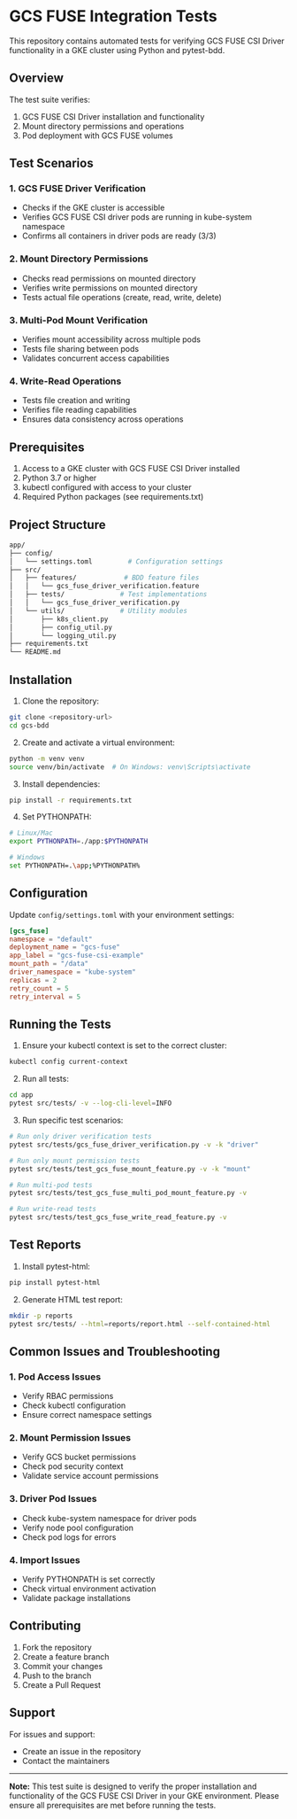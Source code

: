 # GCS FUSE Integration Tests

This repository contains automated tests for verifying GCS FUSE CSI Driver functionality in a GKE cluster using Python and pytest-bdd.

## Overview

The test suite verifies:
1. GCS FUSE CSI Driver installation and functionality
2. Mount directory permissions and operations
3. Pod deployment with GCS FUSE volumes

## Test Scenarios

### 1. GCS FUSE Driver Verification
- Checks if the GKE cluster is accessible
- Verifies GCS FUSE CSI driver pods are running in kube-system namespace
- Confirms all containers in driver pods are ready (3/3)

### 2. Mount Directory Permissions
- Checks read permissions on mounted directory
- Verifies write permissions on mounted directory
- Tests actual file operations (create, read, write, delete)

### 3. Multi-Pod Mount Verification
- Verifies mount accessibility across multiple pods
- Tests file sharing between pods
- Validates concurrent access capabilities

### 4. Write-Read Operations
- Tests file creation and writing
- Verifies file reading capabilities
- Ensures data consistency across operations

## Prerequisites

1. Access to a GKE cluster with GCS FUSE CSI Driver installed
2. Python 3.7 or higher
3. kubectl configured with access to your cluster
4. Required Python packages (see requirements.txt)

## Project Structure

```bash
app/
├── config/
│   └── settings.toml         # Configuration settings
├── src/
│   ├── features/            # BDD feature files
│   │   └── gcs_fuse_driver_verification.feature
│   ├── tests/              # Test implementations
│   │   └── gcs_fuse_driver_verification.py
│   └── utils/              # Utility modules
│       ├── k8s_client.py
│       ├── config_util.py
│       └── logging_util.py
├── requirements.txt
└── README.md
```

## Installation

1. Clone the repository:
```bash
git clone <repository-url>
cd gcs-bdd
```

2. Create and activate a virtual environment:
```bash
python -m venv venv
source venv/bin/activate  # On Windows: venv\Scripts\activate
```

3. Install dependencies:
```bash
pip install -r requirements.txt
```

4. Set PYTHONPATH:
```bash
# Linux/Mac
export PYTHONPATH=./app:$PYTHONPATH

# Windows
set PYTHONPATH=.\app;%PYTHONPATH%
```

## Configuration

Update `config/settings.toml` with your environment settings:

```toml
[gcs_fuse]
namespace = "default"
deployment_name = "gcs-fuse"
app_label = "gcs-fuse-csi-example"
mount_path = "/data"
driver_namespace = "kube-system"
replicas = 2
retry_count = 5
retry_interval = 5
```

## Running the Tests

1. Ensure your kubectl context is set to the correct cluster:
```bash
kubectl config current-context
```

2. Run all tests:
```bash
cd app
pytest src/tests/ -v --log-cli-level=INFO
```

3. Run specific test scenarios:
```bash
# Run only driver verification tests
pytest src/tests/gcs_fuse_driver_verification.py -v -k "driver"

# Run only mount permission tests
pytest src/tests/test_gcs_fuse_mount_feature.py -v -k "mount"

# Run multi-pod tests
pytest src/tests/test_gcs_fuse_multi_pod_mount_feature.py -v

# Run write-read tests
pytest src/tests/test_gcs_fuse_write_read_feature.py -v
```

## Test Reports

1. Install pytest-html:
```bash
pip install pytest-html
```

2. Generate HTML test report:
```bash
mkdir -p reports
pytest src/tests/ --html=reports/report.html --self-contained-html
```

## Common Issues and Troubleshooting

### 1. Pod Access Issues
- Verify RBAC permissions
- Check kubectl configuration
- Ensure correct namespace settings

### 2. Mount Permission Issues
- Verify GCS bucket permissions
- Check pod security context
- Validate service account permissions

### 3. Driver Pod Issues
- Check kube-system namespace for driver pods
- Verify node pool configuration
- Check pod logs for errors

### 4. Import Issues
- Verify PYTHONPATH is set correctly
- Check virtual environment activation
- Validate package installations

## Contributing

1. Fork the repository
2. Create a feature branch
3. Commit your changes
4. Push to the branch
5. Create a Pull Request

## Support

For issues and support:
- Create an issue in the repository
- Contact the maintainers

---

**Note:** This test suite is designed to verify the proper installation and functionality 
of the GCS FUSE CSI Driver in your GKE environment. Please ensure all prerequisites 
are met before running the tests. 
